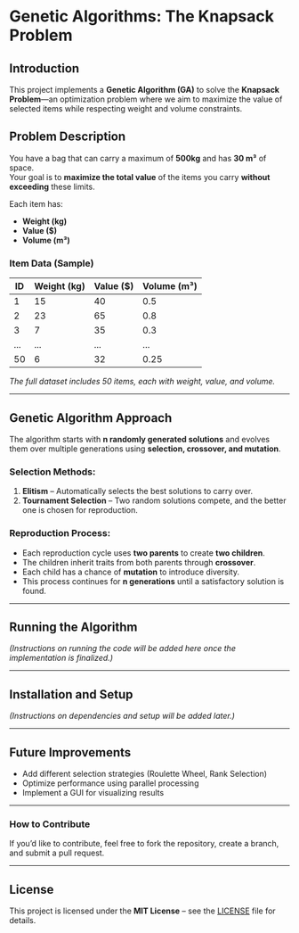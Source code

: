 # Genetic Algorithms: The Knapsack Problem

## Introduction  
This project implements a **Genetic Algorithm (GA)** to solve the **Knapsack Problem**—an optimization problem where we aim to maximize the value of selected items while respecting weight and volume constraints.

## Problem Description  
You have a bag that can carry a maximum of **500kg** and has **30 m³** of space.  
Your goal is to **maximize the total value** of the items you carry **without exceeding** these limits.  

Each item has:  
- **Weight (kg)**  
- **Value ($)**  
- **Volume (m³)**  

### **Item Data (Sample)**  

| ID  | Weight (kg) | Value ($) | Volume (m³) |
|-----|------------|----------|-------------|
| 1   | 15         | 40       | 0.5         |
| 2   | 23         | 65       | 0.8         |
| 3   | 7          | 35       | 0.3         |
| ... | ...        | ...      | ...         |
| 50  | 6         | 32       | 0.25        |

*The full dataset includes 50 items, each with weight, value, and volume.*  

---

## Genetic Algorithm Approach  
The algorithm starts with **n randomly generated solutions** and evolves them over multiple generations using **selection, crossover, and mutation**.  

### **Selection Methods:**  
1. **Elitism** – Automatically selects the best solutions to carry over.  
2. **Tournament Selection** – Two random solutions compete, and the better one is chosen for reproduction.  

### **Reproduction Process:**  
- Each reproduction cycle uses **two parents** to create **two children**.  
- The children inherit traits from both parents through **crossover**.  
- Each child has a chance of **mutation** to introduce diversity.  
- This process continues for **n generations** until a satisfactory solution is found.  

---

## Running the Algorithm  
*(Instructions on running the code will be added here once the implementation is finalized.)*  

---

## Installation and Setup  
*(Instructions on dependencies and setup will be added later.)*  

---

## Future Improvements  
- Add different selection strategies (Roulette Wheel, Rank Selection)  
- Optimize performance using parallel processing  
- Implement a GUI for visualizing results  

---

### **How to Contribute**  
If you’d like to contribute, feel free to fork the repository, create a branch, and submit a pull request.  

---

## License  
This project is licensed under the **MIT License** – see the [LICENSE](LICENSE) file for details.



